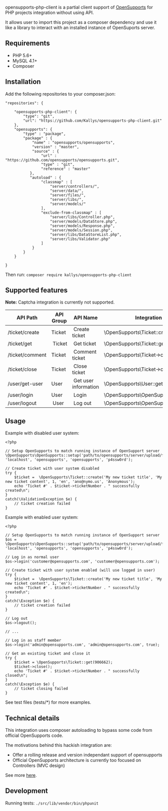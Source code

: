 opensupports-php-client is a partial client support of [OpenSupports](https://www.opensupports.com/) for PHP projects integration without using API.

It allows user to import this project as a composer dependency and use it like a library to interact with an installed instance of OpenSuports server.

## Requirements
* PHP 5.6+
* MySQL 4.1+
* Composer

## Installation
Add the following repositories to your composer.json:
```
"repositories": {

    "opensupports-php-client": {
        "type": "git",
        "url": "https://github.com/Kallys/opensupports-php-client.git"
    },
    "opensupports": {
        "type" : "package",
        "package" : {
            "name" : "opensupports/opensupports",
            "version" : "master",
            "source" : {
                "url" : "https://github.com/opensupports/opensupports.git",
                "type" : "git",
                "reference" : "master"
           },
           "autoload" : {
                "classmap" : [
                    "server/controllers/",
                    "server/data/",
                    "server/files/",
                    "server/libs/",
                    "server/models/"
                ],
                "exclude-from-classmap" : [
                    "server/libs/Controller.php",
                    "server/models/DataStore.php",
                    "server/models/Response.php",
                    "server/models/Session.php",
                    "server/libs/DataStoreList.php",
                    "server/libs/Validator.php"
                ]
            }
        }
    }

}
```

Then run:
`composer require kallys/opensupports-php-client`

## Supported features
**Note:** Captcha integration is currently not supported.

API Path | API Group | API Name | Integration
--- | --- | --- | ---
/ticket/create | Ticket | Create ticket | \OpenSupports\Ticket::create
/ticket/get | Ticket | Get ticket | \OpenSupports\Ticket::get
/ticket/comment | Ticket | Comment ticket | \OpenSupports\Ticket->comment
/ticket/close | Ticket | Close ticket | \OpenSupports\Ticket->close
/user/get-user | User | Get user information | \OpenSupports\User::get
/user/login | User | Login | \OpenSupports\OpenSupports::login
/user/logout | User | Log out | \OpenSupports\OpenSupports::logout

## Usage
Example with disabled user system:
```
<?php

// Setup OpenSupports to match running instance of OpenSupport server
\OpenSupports\OpenSupports::setup('path/to/opensupports/server/upload/files/', 'localhost', 'opensupports', 'opensupports', 'p4ssw0rd');

// Create ticket with user system disabled
try {
	$ticket =  \OpenSupports\Ticket::create('My new ticket title', 'My new ticket content', 1, 'en', 'ano@nymo.us', 'Anonymous');
	echo 'Ticket #' . $ticket->ticketNumber . " successfully created\n";
}
catch(\ValidationException $e) {
	// ticket creation failed
}
```

Example with enabled user system:
```
<?php

// Setup OpenSupports to match running instance of OpenSupport server
$os = \OpenSupports\OpenSupports::setup('path/to/opensupports/server/upload/files/', 'localhost', 'opensupports', 'opensupports', 'p4ssw0rd');

// Log in as normal user
$os->login('customer@opensupports.com', 'customer@opensupports.com');

// Create ticket with user system enabled (will use logged in user)
try {
	$ticket =  \OpenSupports\Ticket::create('My new ticket title', 'My new ticket content', 1, 'en');
	echo 'Ticket #' . $ticket->ticketNumber . " successfully created\n";
}
catch(\Exception $e) {
	// ticket creation failed
}

// Log out
$os->logout();

// ...

// Log in as staff member
$os->login('admin@opensupports.com', 'admin@opensupports.com', true);

// Get an existing ticket and close it
try {
	$ticket = \OpenSupports\Ticket::get(906662);
	$ticket->close();
	echo 'Ticket #' . $ticket->ticketNumber . " successfully closed\n";
}
catch(\Exception $e) {
	// ticket closing failed
}
```

See test files (tests/*) for more examples.

## Technical details
This integration uses composer autoloading to bypass some code from official OpenSupports code.

The motivations behind this hackish integration are:
* Offer a rolling release and version independant support of opensupports
* Official OpenSupports architecture is currently too focused on Controllers (MVC design)

See more [here](https://github.com/opensupports/opensupports/issues/8).

## Development
Running tests:
`./src/lib/vendor/bin/phpunit`
